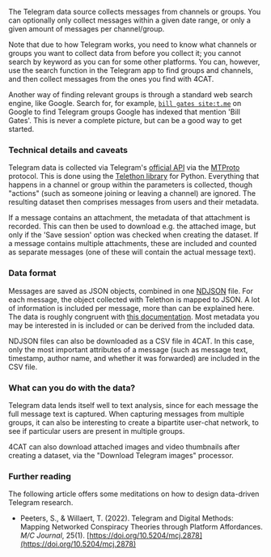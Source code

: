 The Telegram data source collects messages from channels or groups. You can optionally only collect messages within a 
given date range, or only a given amount of messages per channel/group. 

Note that due to how Telegram works, you need to know what channels or groups you want to collect data from before you 
collect it; you cannot search by keyword as you can for some other platforms. You can, however, use the search function 
in the Telegram app to find groups and channels, and then collect messages from the ones you find with 4CAT.

Another way of finding relevant groups is through a standard web search engine, like Google. Search for, for example,
[`bill gates site:t.me`](https://www.google.com/search?q=bill+gates+site:t.me&hl=en&filter=0&dpr=2) on Google to find 
Telegram groups Google has indexed that mention 'Bill Gates'. This is never a complete picture, but can be a good way 
to get started.

### Technical details and caveats
Telegram data is collected via Telegram's [official API](https://core.telegram.org/) via the
[MTProto](https://core.telegram.org/mtproto) protocol. This is done using the [Telethon 
library](https://docs.telethon.dev/) for Python. Everything that happens in a channel or group within the parameters 
is collected, though "actions" (such as someone joining or leaving a channel) are ignored. The resulting dataset then 
comprises messages from users and their metadata. 

If a message contains an attachment, the metadata of that attachment is recorded. This can then be used to download e.g.
the attached image, but only if the 'Save session' option was checked when creating the dataset. If a message contains 
multiple attachments, these are included and counted as separate messages (one of these will contain the actual message 
text).

### Data format
Messages are saved as JSON objects, combined in one [NDJSON](http://ndjson.org/) file. For each message, the object 
collected with Telethon is mapped to JSON. A lot of information is included per message, more than can be explained 
here. The data is roughly congruent with [this 
documentation](https://docs.telethon.dev/en/stable/modules/custom.html#telethon.tl.custom.message.Message). Most 
metadata you may be interested in is included or can be derived from the included data.

NDJSON files can also be downloaded as a CSV file in 4CAT. In this case, only the most important attributes
of a message (such as message text, timestamp, author name, and whether it was forwarded) are included in the CSV file.

### What can you do with the data?
Telegram data lends itself well to text analysis, since for each message the full message text is captured. When 
capturing messages from multiple groups, it can also be interesting to create a bipartite user-chat network, to see
if particular users are present in multiple groups.

4CAT can also download attached images and video thumbnails after creating a dataset, via the "Download Telegram 
images" processor.

### Further reading
The following article offers some meditations on how to design data-driven Telegram research.

* Peeters, S., & Willaert, T. (2022). Telegram and Digital Methods: Mapping Networked Conspiracy Theories through
  Platform Affordances. <i>M/C Journal</i>, 25(1). [https://doi.org/10.5204/mcj.2878](https://doi.org/10.5204/mcj.2878)